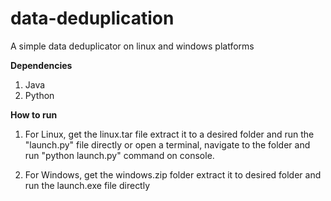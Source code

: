 # data-deduplication
A simple data deduplicator on linux and windows platforms

**Dependencies**
1. Java
2. Python

**How to run**

1. For Linux,
get the linux.tar file extract it to a desired folder and run the "launch.py" file directly or open a terminal, navigate to the folder and run "python launch.py" command on console.
    
2. For Windows,
get the windows.zip folder extract it to desired folder and run the launch.exe file directly
